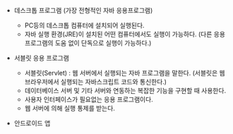 - 데스크톱 프로그램 (가장 전형적인 자바 응용프로그램)
    - PC등의 데스크톱 컴퓨터에 설치되어 실행된다.
    - 자바 실행 환경(JRE)이 설치된 어떤 컴퓨터에서도 실행이 가능하다. (다른 응용프로그램의 도움 없이 단독으로 실행이 가능하다.)

- 서블릿 응용 프로그램
    - 서블릿(Servlet) : 웹 서버에서 실행되는 자바 프로그램을 말한다. (서블릿은 웹 브라우저에서 실행되는 자바스크립트 코드와 통신한다.)
    - 데이터베이스 서버 및 기타 서버와 연동하는 복잡한 기능을 구현할 때 사용한다.
    - 사용자 인터페이스가 필요없는 응용 프로그램이다.
    - 웹 서버에 의해 실행 통제를 받는다.

- 안드로이드 앱
